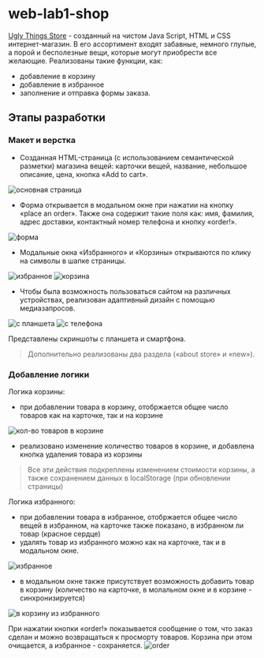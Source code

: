 # web-lab1-shop

[Ugly Things Store](https://aleksashako.github.io/web-lab1-shop/) - созданный на чистом Java Script, HTML и CSS интернет-магазин. В его ассортимент входят забавные, немного глупые, а порой и бесполезные вещи, которые могут приобрести все желающие. 
Реализованы такие функции, как:
- добавление в корзину
- добавление в избранное
- заполнение и отправка формы заказа.

## Этапы разработки
### Макет и верстка

* Созданная HTML-страница (с использованием семантической разметки) магазина вещей: карточки вещей, название, небольшое описание, цена, кнопка «Add to cart».
  
![основная страница](img-for-readme/main-page.png)

* Форма открывается в модальном окне при нажатии на кнопку «place an order». Также она содержит такие поля как: имя, фамилия, адрес доставки, контактный номер телефона и кнопку «order!».

![форма](img-for-readme/form.png)

* Модальные окна «Избранного» и «Корзины» открываются по клику на символы в шапке страницы.

![избранное](img-for-readme/fav-modal.png)
![корзина](img-for-readme/cart-modal.png)

* Чтобы была возможность пользоваться сайтом на различных устройствах, реализован адаптивный дизайн с помощью медиазапросов.

![с планшета](img-for-readme/tablet.jpg)
![с телефона](img-for-readme/phone.jpg)

Представлены скриншоты с планшета и смартфона.


> Дополнительно реализованы два раздела («about store» и «new»).


### Добавление логики

Логика корзины:
- при добавлении товара в корзину, отобржается общее число товаров как на карточке, так и на корзине

![кол-во товаров в корзине](img-for-readme/logic-cart.png)

- реализовано изменение количество товаров в корзине, и добавлена кнопка удаления товара из корзины

> Все эти действия подкреплены изменением стоимости корзины, а также сохранением данных в localStorage (при обновлении страницы)

Логика избранного:

- при добавлении товара в избранное, отобржается общее число вещей в избранном, на карточке также показано, в избранном ли товар (красное сердце)
- удалять товар из избранного можно как на карточке, так и в модальном окне.

![избранное](img-for-readme/in-favs.png)

- в модальном окне также присутствует возможность добавить товар в корзину (количество на карточке, в молальном окне и в корзине - синхронизируется)

![в корзину из избранного](img-for-readme/from-cart-to-fav.png)

При нажатии кнопки «order!» показывается сообщение о том, что заказ сделан и можно возвращаться к просморту товаров. Корзина при этом очищается, а избранное - сохраняется.
![order](img-for-readme/message-after-order.png)


